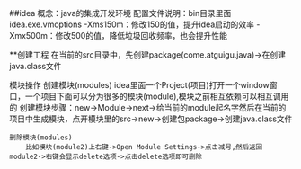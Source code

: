 ##idea
    概念：java的集成开发环境
    配置文件说明：bin目录里面idea.exe.vmoptions
                            -Xms150m：修改150的值，提升idea启动的效率
                            -Xmx500m：修改500的值，降低垃圾回收频率，也会提升性能

**创建工程
    在当前的src目录中，先创建package(come.atguigu.java)->在创建java.class文件

模块操作
    创建模块(modules)
        idea里面一个Project(项目)打开一个window窗口，一个项目下面可以分为很多的模块(module),模块之前相互依赖可以相互调用的
        创建模块步骤：new->Module->next->给当前的module起名字然后在当前的项目中生成模块，点开模块里的src->new->创建包package->创建java.class文件

    删除模块(modules)
        比如模块(module2)上右键->Open Module Settings->点击减号,然后返回module2->右键会显示delete选项->点击delete选项即可删除